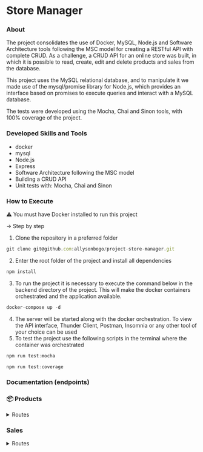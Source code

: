 # Store Manager

### About

The project consolidates the use of Docker, MySQL, Node.js and Software Architecture tools following the MSC model for creating a RESTful API with complete CRUD. As a challenge, a CRUD API for an online store was built, in which it is possible to read, create, edit and delete products and sales from the database.

This project uses the MySQL relational database, and to manipulate it we made use of the mysql/promise library for Node.js, which provides an interface based on promises to execute queries and interact with a MySQL database.

The tests were developed using the Mocha, Chai and Sinon tools, with 100% coverage of the project.

### Developed Skills and Tools

- docker
- mysql
- Node.js
- Express
- Software Architecture following the MSC model
- Building a CRUD API
- Unit tests with: Mocha, Chai and Sinon

### How to Execute
⚠️ You must have Docker installed to run this project

-> Step by step

1) Clone the repository in a preferred folder
```js
git clone git@github.com:allysonbogo/project-store-manager.git
```
2) Enter the root folder of the project and install all dependencies
 ```js
npm install
```
3) To run the project it is necessary to execute the command below in the backend directory of the project. This will make the docker containers orchestrated and the application available.
```js
docker-compose up -d
```
4) The server will be started along with the docker orchestration. To view the API interface, Thunder Client, Postman, Insomnia or any other tool of your choice can be used
5) To test the project use the following scripts in the terminal where the container was orchestrated
```js
npm run test:mocha
```
```js
npm run test:coverage
```

###  Documentation (endpoints)

### :package: Products
<details>
  <summary> Routes </summary>
  <br>

| Method | Functionality | URL |
|---|---|---|
| `GET` | Returns a list of registered products | `http://localhost:3001/products`

<details>
  <summary> The request response is as follows with <code>status 200</code>: </summary>
  
```
[
  {
    "id": 1,
    "name": "Martelo de Thor"
  },
  ...
]
```
</details>
<br>

| Method | Functionality | URL |
|---|---|---|
| `GET` | Returns a product from id | `http://localhost:3001/products/:id`

<details>
  <summary> The request response is as follows with <code>status 200</code>: </summary>
  
```
{
  "id": 1,
  "name": "Martelo de Thor"
}
```
</details>

<details>
  <summary> The request will fail in the following cases: </summary>
  - The error <code>404</code> <code>{ message: "Product not found" }</code> is triggered if the product is not registered in the database; <br>
</details>
<br>

| Method | Functionality | URL |
|---|---|---|
| `POST` | Register a product | `http://localhost:3001/products`

<details>
  <summary> The body structure of the request must follow the pattern below: </summary>

```
{
  "name": "Elemento X"
}
```
</details>

<details>
  <summary> The request response is as follows with <code>status 201</code>: </summary>
  
```
{
  "id": 24,
  "name": "Elemento X"
}
```
</details>

<details>
  <summary> The request will fail in the following cases: </summary>
   - The route returns an error <code>400</code> <code>{ "message": "\"name\" is required" }</code> when trying to register a product without the name field; <br>
   - The route returns an error <code>422</code> <code>{ "message": "\"name\" length must be at least 5 characters long" }</code> when trying to register a product with the field name with less than 5 characters; <br>
   - The route returns an error <code>422</code> <code>{ "message": "\"name\" must be a string" }</code> when trying to register a product with the name field not being a string; <br>
</details>
<br>

| Method | Functionality | URL |
|---|---|---|
| `PUT` | Update a product from id | `http://localhost:3001/products/:id`

<details>
  <summary> The body structure of the request must follow the pattern below: </summary>

```
{
  "name": "Novo nome"
}
```
</details>

<details>
  <summary> The request response is as follows with <code>status 200</code>: </summary>
  
```
{
  "id": 1,
  "name": "Novo nome"
}
```
</details>

<details></code>
  <summary> The request will fail in the following cases: </summary>
   - The route returns an error <code>404</code> <code>{ "message": Product not found" }</code> when trying to update a product not registered in the database; <br>
   - The route returns an error <code>400</code> <code>{ "message": "\"name\" is required" }</code> when trying to update a product without the name field; <br>
   - The route returns an error <code>422</code> <code>{ "message": "\"name\" length must be at least 5 characters long" }</code> when trying to update a product with the field name with less than 5 characters; <br>
   - The route returns an error <code>422</code> <code>{ "message": "\"name\" must be a string" }</code> when trying to update a product with the name field not being a string; <br>
</details>
<br>

| Method | Functionality | URL |
|---|---|---|
| `DELETE` | Delete a product from the id | `http://localhost:3001/products/:id`

* Request response is <code>204</code> and no body on success

<details>
  <summary> The request will fail in the following cases: </summary>
  - The error <code>404</code> <code>{ "message": "Product not found" }</code> is triggered if the product is not registered in the database; <br>
</details>
</details>


### Sales

<details>
  <summary> Routes </summary>
  <br>

| Method | Functionality | URL |
|---|---|---|
| `GET` | Returns a list of registered sales | `http://localhost:3001/sales`

<details>
  <summary> The request response is as follows with <code>status 200</code>: </summary>
  
```
[
  {
    "saleId": 1,
    "date": "2023-05-30T21:21:46.000Z",
    "productId": 1,
    "quantity": 5
  },
  ...
]

```
</details>
<br>

| Method | Functionality | URL |
|---|---|---|
| `GET` | Returns a sale from the id | `http://localhost:3001/sales/:id`

<details>
  <summary> The request response is as follows with<code>status 200</code>: </summary>
  
```
[
  {
    "date": "2023-05-30T21:21:46.000Z",
    "productId": 1,
    "quantity": 5
  },
  ...
]
```
</details>

<details>
  <summary> The request will fail in the following cases: </summary>
  - The error <code>404</code> <code>{ "message": "Sale not found" }</code> is triggered if the sale is not registered in the database; <br>
</details>
<br>

| Method | Functionality | URL |
|---|---|---|
| `POST` | Register a sale | `http://localhost:3001/sales`

<details>
  <summary> The body structure of the request must follow the pattern below:  </summary>
  
```
[
  {
    "productId": 1,
    "quantity": 5
  },
  ...
]
```
</details>

<details>
  <summary> The request response is as follows with <code>status 201</code>: </summary>
  
```
{
  "id": 3,
  "itemsSold": [
    {
      "productId": 1,
      "quantity": 5
    },
    ...
  ]
}
```
</details>

<details>
  <summary> The request will fail in the following cases: </summary>
   - The route returns an error <code>404</code> <code>{ "message": Product not found" }</code> when trying to register a sale with a product not registered in the database; <br>
   - The route returns an error <code>400</code> <code>{ "message": "\"productId\" is required" }</code> when trying to register a sale without the productId field; <br>
   - The route returns an error <code>422</code> <code>{ "message": "\"productId\" must be greater than or equal to 1" }</code> when trying to register a sale with the field productId less than 1; <br>
   - The route returns an error <code>400</code> <code>{ "message": "\"quantity\" is required" }</code> when trying to register a sale without the quantity field; <br>
   - The route returns an error <code>422</code> <code>{ "message": "\"quantity\" must be greater than or equal to 1" }</code> when trying to register a sale with the field quantity less than 1; <br>
</details>
<br>

| Method | Functionality | URL |
|---|---|---|
| `PUT` | Updates the quantity of a product of a sale | `http://localhost:3001/sales/:saleId/  products/:productId/quantity`

<details>
  <summary> The body structure of the request must follow the pattern below: </summary>
  
```
{
  "quantity": 5
}
```
</details>

<details>
  <summary> The request response is as follows with <code>status 200</code>: </summary>
  
```
{
  "date": "2023-05-31T00:21:46.000Z",
  "productId": 1,
  "quantity": 1,
  "saleId": 1
}
```
</details>

<details>
  <summary> The request will fail in the following cases:</summary>
   - The error <code>404</code> <code>{ "message": Sale not found" }</code> is triggered when trying to update a sale not registered in the database; <br>
   - The error <code>404</code> <code>{ "message": Product not found in sale" }</code> is triggered when trying to update a product not registered in the sale; <br>
   - The error <code>400</code> <code>{ "message": "\"quantity\" is required" }</code> is triggered when trying to update a sale without the quantity field; <br>
   - The error <code>422</code> <code>{ "message": "\"quantity\" must be greater than or equal to 1" }</code> is triggered when trying to update a sale with the quantity field less than 1; <br>
</details>
<br>

| Method | Functionality | URL |
|---|---|---|
| `DELETE` | Delete a sale from the id | `http://localhost:3001/sales/:id`

* Request response is <code>204</code> and no body on success

<details>
  <summary> The request will fail in the following cases:</summary>
  - The route returns a <code>404</code> <code>{ "message": "Sale not found" }</code> error, if the sale is not registered in the database; <br>
</details>
</details>
<br>
